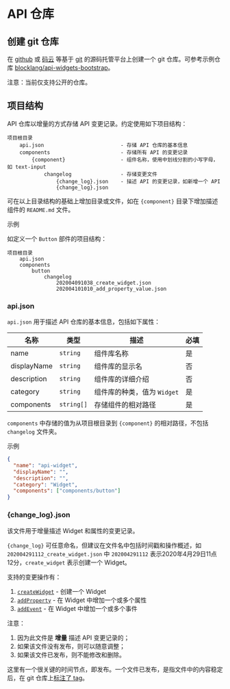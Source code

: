 # API 仓库

## 创建 git 仓库

在 [github](https://github.com) 或 [码云](https://gitee.com) 等基于 [git](https://git-scm.com/) 的源码托管平台上创建一个 git 仓库。可参考示例仓库 [blocklang/api-widgets-bootstrap](https://github.com/blocklang/api-widgets-bootstrap)。

注意：当前仅支持公开的仓库。

## 项目结构

API 仓库以增量的方式存储 API 变更记录。约定使用如下项目结构：

```text
项目根目录
    api.json                         - 存储 API 仓库的基本信息
    components                       - 存储所有 API 的变更记录
        {component}                  - 组件名称，使用中划线分割的小写字母，如 text-input
            changelog                - 存储变更文件
                {change_log}.json    - 描述 API 的变更记录，如新增一个 API
                {change_log}.json
```

可在以上目录结构的基础上增加目录或文件，如在 `{component}` 目录下增加描述组件的 `README.md` 文件。

示例

如定义一个 `Button` 部件的项目结构：

```text
项目根目录
    api.json
    components
        button
            changelog
                202004091038_create_widget.json
                202004101010_add_property_value.json
```

### api.json

`api.json` 用于描述 API 仓库的基本信息，包括如下属性：

| 名称        | 类型       | 描述                        | 必填 |
| ----------- | ---------- | --------------------------- | ---- |
| name        | `string`   | 组件库名称                  | 是   |
| displayName | `string`   | 组件库的显示名              | 否   |
| description | `string`   | 组件库的详细介绍            | 否   |
| category    | `string`   | 组件库的种类，值为 `Widget` | 是   |
| components  | `string[]` | 存储组件的相对路径          | 是   |

`components` 中存储的值为从项目根目录到 `{component}` 的相对路径，不包括 `changelog` 文件夹。

示例

```json
{
  "name": "api-widget",
  "displayName": "",
  "description": "",
  "category": "Widget",
  "components": ["components/button"]
}
```

### {change_log}.json

该文件用于增量描述 Widget 和属性的变更记录。

`{change_log}` 可任意命名，但建议在文件名中包括时间戳和操作概述，如 `202004291112_create_widget.json` 中 `202004291112` 表示2020年4月29日11点12分，`create_widget` 表示创建一个 Widget。

支持的变更操作有：

1. [`createWidget`](./create-widget.md) - 创建一个 Widget
2. [`addProperty`](./add-property.md) - 在 Widget 中增加一个或多个属性
3. [`addEvent`](./add-event.md) - 在 Widget 中增加一个或多个事件

注意：

1. 因为此文件是 **增量** 描述 API 变更记录的；
2. 如果该文件没有发布，则可以随意调整；
3. 如果该文件已发布，则不能修改和删除。

这里有一个很关键的时间节点，即发布。一个文件已发布，是指文件中的内容稳定后，在 git 仓库上[标注了 tag](https://git-scm.com/docs/git-tag)。
